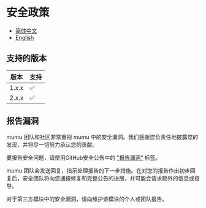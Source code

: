 # 安全政策

- [简体中文](SECURITY.zh_CN.md)
- [English](SECURITY.md)

## 支持的版本

| 版本    | 支持 |
|-------|----|
| 1.x.x | ✅  |
| 2.x.x | ✅  |

## 报告漏洞

mumu 团队和社区非常重视 mumu 中的安全漏洞。我们感谢您负责任地披露您的发现，并将尽一切努力承认您的贡献。

要报告安全问题，请使用GitHub安全公告中的 ["报告漏洞"](https://github.com/conifercone/mumu/security/advisories/new)
标签。

mumu 团队会发送回复，指示处理报告的下一步措施。在对您的报告作出初步回复后，安全团队将向您通报修复和完整公告的进展，并可能会请求额外的信息或指导。

对于第三方模块中的安全漏洞，请向维护该模块的个人或团队报告。
